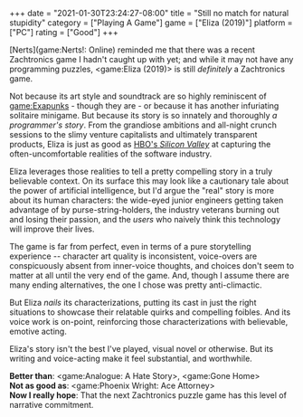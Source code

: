 +++
date = "2021-01-30T23:24:27-08:00"
title = "Still no match for natural stupidity"
category = ["Playing A Game"]
game = ["Eliza (2019)"]
platform = ["PC"]
rating = ["Good"]
+++

[Nerts](game:Nerts!: Online) reminded me that there was a recent Zachtronics game I hadn't caught up with yet; and while it may not have any programming puzzles, <game:Eliza (2019)> is still <i>definitely</i> a Zachtronics game.

Not because its art style and soundtrack are so highly reminiscent of <game:Exapunks> - though they are - or because it has another infuriating solitaire minigame.  But because its story is so innately and thoroughly <i>a programmer's story</i>.  From the grandiose ambitions and all-night crunch sessions to the slimy venture capitalists and ultimately transparent products, Eliza is just as good as <a href="https://www.imdb.com/title/tt2575988/">HBO's <i>Silicon Valley</i></a> at capturing the often-uncomfortable realities of the software industry.

Eliza leverages those realities to tell a pretty compelling story in a truly believable context.  On its surface this may look like a cautionary tale about the power of artificial intelligence, but I'd argue the "real" story is more about its human characters: the wide-eyed junior engineers getting taken advantage of by purse-string-holders, the industry veterans burning out and losing their passion, and the <i>users</i> who naively think this technology will improve their lives.

The game is far from perfect, even in terms of a pure storytelling experience -- character art quality is inconsistent, voice-overs are conspicuously absent from inner-voice thoughts, and choices don't seem to matter at all until the very end of the game.  And, though I assume there are many ending alternatives, the one I chose was pretty anti-climactic.

But Eliza <i>nails</i> its characterizations, putting its cast in just the right situations to showcase their relatable quirks and compelling foibles.  And its voice work is on-point, reinforcing those characterizations with believable, emotive acting.

Eliza's story isn't the best I've played, visual novel or otherwise.  But its writing and voice-acting make it feel substantial, and worthwhile.

<b>Better than</b>: <game:Analogue: A Hate Story>, <game:Gone Home>  
<b>Not as good as</b>: <game:Phoenix Wright: Ace Attorney>  
<b>Now I really hope</b>: That the next Zachtronics puzzle game has this level of narrative commitment.
